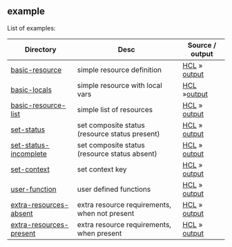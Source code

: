 example
---

List of examples:

| Directory                                           | Desc                                           | Source / output                                                                                         |
|-----------------------------------------------------|------------------------------------------------|---------------------------------------------------------------------------------------------------------|
| [basic-resource](basic-resource/)                   | simple resource definition                     | [HCL](basic-resource/src/main.hcl)  &raquo; [output](basic-resource/src/expected.yaml)                  |
| [basic-locals](basic-locals/)                       | simple resource with local vars                | [HCL](basic-locals/src/main.hcl) &raquo;[output](basic-locals/src/expected.yaml)                        |
| [basic-resource-list](basic-resource-list/)         | simple list of resources                       | [HCL](basic-resource-list/src/main.hcl) &raquo; [output](basic-resource-list/src/expected.yaml)         |
| [set-status](set-status/)                           | set composite status (resource status present) | [HCL](set-status/src/main.hcl) &raquo; [output](set-status/src/expected.yaml)                           |                      
| [set-status-incomplete](set-status-incomplete/)     | set composite status (resource status absent)  | [HCL](set-status/src/main.hcl) &raquo; [output](set-status/src/expected.yaml)                           |                      
| [set-context](set-context/)                         | set context key                                | [HCL](set-context/src/main.hcl) &raquo; [output](set-context/src/expected.yaml)                         |
| [user-function](user-function/)                     | user defined functions                         | [HCL](user-function/src/main.hcl) &raquo; [output](user-function/src/expected.yaml)                     |
| [extra-resources-absent](extra-resources-absent/)   | extra resource requirements, when not present  | [HCL](extra-resources-absent/src/main.hcl) &raquo; [output](extra-resources-absent/src/expected.yaml)   |
| [extra-resources-present](extra-resources-present/) | extra resource requirements, when present      | [HCL](extra-resources-present/src/main.hcl) &raquo; [output](extra-resources-present/src/expected.yaml) |
